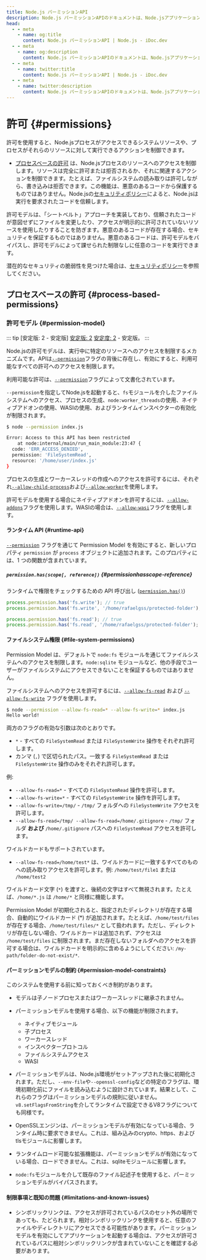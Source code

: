 ```yaml
---
title: Node.js パーミッションAPI
description: Node.js パーミッションAPIのドキュメントは、Node.jsアプリケーション内でのさまざまな操作の権限管理と制御方法を説明し、システムリソースへの安全で制御されたアクセスを保証します。
head:
  - - meta
    - name: og:title
      content: Node.js パーミッションAPI | Node.js - iDoc.dev
  - - meta
    - name: og:description
      content: Node.js パーミッションAPIのドキュメントは、Node.jsアプリケーション内でのさまざまな操作の権限管理と制御方法を説明し、システムリソースへの安全で制御されたアクセスを保証します。
  - - meta
    - name: twitter:title
      content: Node.js パーミッションAPI | Node.js - iDoc.dev
  - - meta
    - name: twitter:description
      content: Node.js パーミッションAPIのドキュメントは、Node.jsアプリケーション内でのさまざまな操作の権限管理と制御方法を説明し、システムリソースへの安全で制御されたアクセスを保証します。
---
```



# 許可 {#permissions}

許可を使用すると、Node.jsプロセスがアクセスできるシステムリソースや、プロセスがそれらのリソースに対して実行できるアクションを制御できます。

- [プロセスベースの許可](/ja/nodejs/api/permissions#process-based-permissions) は、Node.jsプロセスのリソースへのアクセスを制御します。リソースは完全に許可または拒否されるか、それに関連するアクションを制御できます。たとえば、ファイルシステムの読み取りは許可しながら、書き込みは拒否できます。この機能は、悪意のあるコードから保護するものではありません。Node.jsの[セキュリティポリシー](https://github.com/nodejs/node/blob/main/SECURITY.md)によると、Node.jsは実行を要求されたコードを信頼します。

許可モデルは、「シートベルト」アプローチを実装しており、信頼されたコードが意図せずにファイルを変更したり、アクセスが明示的に許可されていないリソースを使用したりすることを防ぎます。悪意のあるコードが存在する場合、セキュリティを保証するものではありません。悪意のあるコードは、許可モデルをバイパスし、許可モデルによって課せられた制限なしに任意のコードを実行できます。

潜在的なセキュリティの脆弱性を見つけた場合は、[セキュリティポリシー](https://github.com/nodejs/node/blob/main/SECURITY.md)を参照してください。

## プロセスベースの許可 {#process-based-permissions}

### 許可モデル {#permission-model}

::: tip [安定版: 2 - 安定版]
[安定版: 2](/ja/nodejs/api/documentation#stability-index) [安定度: 2](/ja/nodejs/api/documentation#stability-index) - 安定版。
:::

Node.jsの許可モデルは、実行中に特定のリソースへのアクセスを制限するメカニズムです。APIは[`--permission`](/ja/nodejs/api/cli#--permission)フラグの背後に存在し、有効にすると、利用可能なすべての許可へのアクセスを制限します。

利用可能な許可は、[`--permission`](/ja/nodejs/api/cli#--permission)フラグによって文書化されています。

`--permission`を指定してNode.jsを起動すると、`fs`モジュールを介したファイルシステムへのアクセス、プロセスの生成、`node:worker_threads`の使用、ネイティブアドオンの使用、WASIの使用、およびランタイムインスペクターの有効化が制限されます。

```bash [BASH]
$ node --permission index.js

Error: Access to this API has been restricted
    at node:internal/main/run_main_module:23:47 {
  code: 'ERR_ACCESS_DENIED',
  permission: 'FileSystemRead',
  resource: '/home/user/index.js'
}
```

プロセスの生成とワーカースレッドの作成へのアクセスを許可するには、それぞれ[`--allow-child-process`](/ja/nodejs/api/cli#--allow-child-process)および[`--allow-worker`](/ja/nodejs/api/cli#--allow-worker)を使用します。

許可モデルを使用する場合にネイティブアドオンを許可するには、[`--allow-addons`](/ja/nodejs/api/cli#--allow-addons)フラグを使用します。WASIの場合は、[`--allow-wasi`](/ja/nodejs/api/cli#--allow-wasi)フラグを使用します。


#### ランタイム API {#runtime-api}

[`--permission`](/ja/nodejs/api/cli#--permission) フラグを通じて Permission Model を有効にすると、新しいプロパティ `permission` が `process` オブジェクトに追加されます。このプロパティには、1 つの関数が含まれています。

##### `permission.has(scope[, reference])` {#permissionhasscope-reference}

ランタイムで権限をチェックするための API 呼び出し ([`permission.has()`](/ja/nodejs/api/process#processpermissionhasscope-reference))

```js [ESM]
process.permission.has('fs.write'); // true
process.permission.has('fs.write', '/home/rafaelgss/protected-folder'); // true

process.permission.has('fs.read'); // true
process.permission.has('fs.read', '/home/rafaelgss/protected-folder'); // false
```
#### ファイルシステム権限 {#file-system-permissions}

Permission Model は、デフォルトで `node:fs` モジュールを通じてファイルシステムへのアクセスを制限します。`node:sqlite` モジュールなど、他の手段でユーザーがファイルシステムにアクセスできないことを保証するものではありません。

ファイルシステムへのアクセスを許可するには、[`--allow-fs-read`](/ja/nodejs/api/cli#--allow-fs-read) および [`--allow-fs-write`](/ja/nodejs/api/cli#--allow-fs-write) フラグを使用します。

```bash [BASH]
$ node --permission --allow-fs-read=* --allow-fs-write=* index.js
Hello world!
```
両方のフラグの有効な引数は次のとおりです。

- `*` - すべての `FileSystemRead` または `FileSystemWrite` 操作をそれぞれ許可します。
- カンマ (`,`) で区切られたパス。一致する `FileSystemRead` または `FileSystemWrite` 操作のみをそれぞれ許可します。

例:

- `--allow-fs-read=*` - すべての `FileSystemRead` 操作を許可します。
- `--allow-fs-write=*` - すべての `FileSystemWrite` 操作を許可します。
- `--allow-fs-write=/tmp/` - `/tmp/` フォルダへの `FileSystemWrite` アクセスを許可します。
- `--allow-fs-read=/tmp/ --allow-fs-read=/home/.gitignore` - `/tmp/` フォルダ **および** `/home/.gitignore` パスへの `FileSystemRead` アクセスを許可します。

ワイルドカードもサポートされています。

- `--allow-fs-read=/home/test*` は、ワイルドカードに一致するすべてのものへの読み取りアクセスを許可します。例: `/home/test/file1` または `/home/test2`

ワイルドカード文字 (`*`) を渡すと、後続の文字はすべて無視されます。たとえば、`/home/*.js` は `/home/*` と同様に機能します。

Permission Model が初期化されると、指定されたディレクトリが存在する場合、自動的にワイルドカード (*) が追加されます。たとえば、`/home/test/files` が存在する場合、`/home/test/files/*` として扱われます。ただし、ディレクトリが存在しない場合、ワイルドカードは追加されず、アクセスは `/home/test/files` に制限されます。まだ存在しないフォルダへのアクセスを許可する場合は、ワイルドカードを明示的に含めるようにしてください: `/my-path/folder-do-not-exist/*`.


#### パーミッションモデルの制約 {#permission-model-constraints}

このシステムを使用する前に知っておくべき制約があります。

- モデルは子ノードプロセスまたはワーカースレッドに継承されません。
- パーミッションモデルを使用する場合、以下の機能が制限されます。
    - ネイティブモジュール
    - 子プロセス
    - ワーカースレッド
    - インスペクタープロトコル
    - ファイルシステムアクセス
    - WASI
  
 
- パーミッションモデルは、Node.js環境がセットアップされた後に初期化されます。ただし、`--env-file`や`--openssl-config`などの特定のフラグは、環境初期化前にファイルを読み込むように設計されています。結果として、これらのフラグはパーミッションモデルの規則に従いません。 `v8.setFlagsFromString`を介してランタイムで設定できるV8フラグについても同様です。
- OpenSSLエンジンは、パーミッションモデルが有効になっている場合、ランタイム時に要求できません。これは、組み込みのcrypto、https、およびtlsモジュールに影響します。
- ランタイムロード可能な拡張機能は、パーミッションモデルが有効になっている場合、ロードできません。これは、sqliteモジュールに影響します。
- `node:fs`モジュールを介して既存のファイル記述子を使用すると、パーミッションモデルがバイパスされます。

#### 制限事項と既知の問題 {#limitations-and-known-issues}

- シンボリックリンクは、アクセスが許可されているパスのセット外の場所であっても、たどられます。相対シンボリックリンクを使用すると、任意のファイルやディレクトリにアクセスできる可能性があります。パーミッションモデルを有効にしてアプリケーションを起動する場合は、アクセスが許可されているパスに相対シンボリックリンクが含まれていないことを確認する必要があります。

